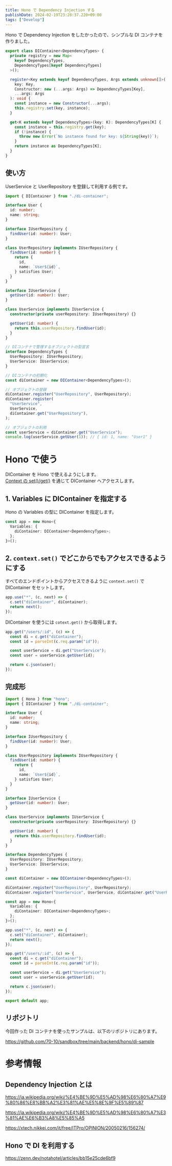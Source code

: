 ```yaml
---
title: Hono で Dependency Injection する
publishDate: 2024-02-19T23:28:37.220+09:00
tags: ["Develop"]
---
```


Hono で Dependency Injection をしたかったので、シンプルな DI コンテナを作りました。

```ts:di-container.ts
export class DIContainer<DependencyTypes> {
  private registry = new Map<
    keyof DependencyTypes,
    DependencyTypes[keyof DependencyTypes]
  >();

  register<Key extends keyof DependencyTypes, Args extends unknown[]>(
    key: Key,
    Constructor: new (...args: Args) => DependencyTypes[Key],
    ...args: Args
  ): void {
    const instance = new Constructor(...args);
    this.registry.set(key, instance);
  }

  get<K extends keyof DependencyTypes>(key: K): DependencyTypes[K] {
    const instance = this.registry.get(key);
    if (!instance) {
      throw new Error(`No instance found for key: ${String(key)}`);
    }
    return instance as DependencyTypes[K];
  }
}
```

## 使い方

UserService と UserRepository を登録して利用する例です。

```ts
import { DIContainer } from "./di-container";

interface User {
  id: number;
  name: string;
}

interface IUserRepository {
  findUser(id: number): User;
}

class UserRepository implements IUserRepository {
  findUser(id: number) {
    return {
      id,
      name: `User${id}`,
    } satisfies User;
  }
}

interface IUserService {
  getUser(id: number): User;
}

class UserService implements IUserService {
  constructor(private userRepository: IUserRepository) {}

  getUser(id: number) {
    return this.userRepository.findUser(id);
  }
}

// DIコンテナで管理するオブジェクトの型宣言
interface DependencyTypes {
  UserRepository: IUserRepository;
  UserService: IUserService;
}

// DIコンテナの初期化
const diContainer = new DIContainer<DependencyTypes>();

// オブジェクトの登録
diContainer.register("UserRepository", UserRepository);
diContainer.register(
  "UserService",
  UserService,
  diContainer.get("UserRepository"),
);

// オブジェクトの利用
const userService = diContainer.get("UserService");
console.log(userService.getUser(1)); // { id: 1, name: "User1" }
```

# Hono で使う

DIContainer を Hono で使えるようにします。  
[Context の set()/get()](https://hono.dev/api/context#set-get) を通じて DIContainer へアクセスします。

## 1. Variables に DIContainer を指定する

Hono の Variables の型に DIContainer を指定します。

```ts
const app = new Hono<{
  Variables: {
    diContainer: DIContainer<DependencyTypes>;
  };
}>();
```

## 2. `context.set()` でどこからでもアクセスできるようにする

すべてのエンドポイントからアクセスできるように `context.set()` で DIContainer をセットします。

```ts
app.use("*", (c, next) => {
  c.set("diContainer", diContainer);
  return next();
});
```

DIContainer を使うには `cotext.get()` から取得します。

```ts
app.get("/users/:id", (c) => {
  const di = c.get("diContainer");
  const id = parseInt(c.req.param("id"));

  const userService = di.get("UserService");
  const user = userService.getUser(id);

  return c.json(user);
});
```

## 完成形

```ts:index.ts
import { Hono } from "hono";
import { DIContainer } from "./di-container";

interface User {
  id: number;
  name: string;
}

interface IUserRepository {
  findUser(id: number): User;
}

class UserRepository implements IUserRepository {
  findUser(id: number) {
    return {
      id,
      name: `User${id}`,
    } satisfies User;
  }
}

interface IUserService {
  getUser(id: number): User;
}

class UserService implements IUserService {
  constructor(private userRepository: IUserRepository) {}

  getUser(id: number) {
    return this.userRepository.findUser(id);
  }
}

interface DependencyTypes {
  UserRepository: IUserRepository;
  UserService: IUserService;
}

const diContainer = new DIContainer<DependencyTypes>();

diContainer.register("UserRepository", UserRepository);
diContainer.register("UserService", UserService, diContainer.get("UserRepository"));

const app = new Hono<{
  Variables: {
    diContainer: DIContainer<DependencyTypes>;
  };
}>();

app.use("*", (c, next) => {
  c.set("diContainer", diContainer);
  return next();
});

app.get("/users/:id", (c) => {
  const di = c.get("diContainer");
  const id = parseInt(c.req.param("id"));

  const userService = di.get("UserService");
  const user = userService.getUser(id);

  return c.json(user);
});

export default app;
```

## リポジトリ

今回作った DI コンテナを使ったサンプルは、以下のリポジトリにあります。

https://github.com/70-10/sandbox/tree/main/backend/hono/di-sample

# 参考情報

## Dependency Injection とは

https://ja.wikipedia.org/wiki/%E4%BE%9D%E5%AD%98%E6%80%A7%E9%80%86%E8%BB%A2%E3%81%AE%E5%8E%9F%E5%89%87

https://ja.wikipedia.org/wiki/%E4%BE%9D%E5%AD%98%E6%80%A7%E3%81%AE%E6%B3%A8%E5%85%A5

https://xtech.nikkei.com/it/free/ITPro/OPINION/20050216/156274/

## Hono で DI を利用する

https://zenn.dev/notahotel/articles/bb15e25cde6bf9
